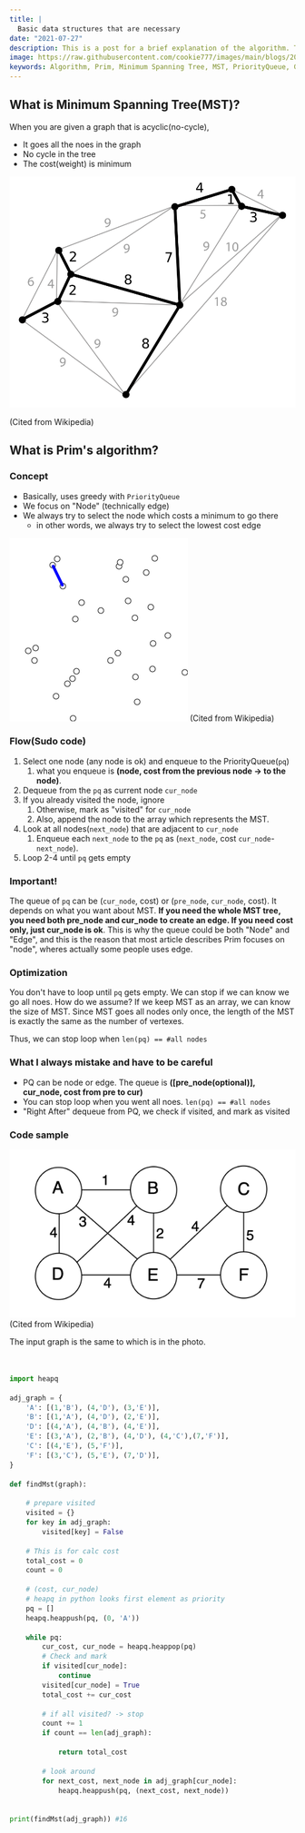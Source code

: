 ```yaml
---
title: |
  Basic data structures that are necessary
date: "2021-07-27"
description: This is a post for a brief explanation of the algorithm. This is a note mainly for what I always mistake when solving the minimum spanning tree (MST) using Prim's algorithm. Thus, it will shortly focus on the algorithm and try to look more at what we have to be careful.
image: https://raw.githubusercontent.com/cookie777/images/main/blogs/2021-07-MST-prim/thumbnail.png
keywords: Algorithm, Prim, Minimum Spanning Tree, MST, PriorityQueue, Greedy, python
---
```


## What is Minimum Spanning Tree(MST)?

When you are given a graph that is acyclic(no-cycle),

- It goes all the noes in the graph
- No cycle in the tree
- The cost(weight) is minimum

<img class="small-image" src="https://raw.githubusercontent.com/cookie777/images/main/blogs/2021-07-MST-prim/minimum-spanning-tree.webp" alt="mst example" />

(Cited from Wikipedia)

## What is Prim's algorithm?

### Concept

- Basically, uses greedy with `PriorityQueue`
- We focus on "Node" (technically edge)
- We always try to select the node which costs a minimum to go there
  - in other words, we always try to select the lowest cost edge

<img class="small-image" src="https://raw.githubusercontent.com/cookie777/images/main/blogs/2021-07-MST-prim/prim-alg-demo.webp" alt="mst, prim animatio" />
(Cited from Wikipedia)

### Flow(Sudo code)

1. Select one node (any node is ok) and enqueue to the PriorityQueue(`pq`)
   1. what you enqueue is **(node, cost from the previous node -> to the node)**.
2. Dequeue from the `pq` as current node `cur_node`
3. If you already visited the node, ignore
   1. Otherwise, mark as "visited" for `cur_node`
   2. Also, append the node to the array which represents the MST.
4. Look at all nodes(`next_node`) that are adjacent to `cur_node`
   1. Enqueue each `next_node` to the `pq` as (`next_node`, cost `cur_node`-`next_node`).
5. Loop 2-4 until `pq` gets empty

### Important!

The queue of `pq` can be (`cur_node`, cost) or (`pre_node`, `cur_node`, cost). It depends on what you want about MST. **If you need the whole MST tree, you need both pre_node and cur_node to create an edge. If you need cost only, just cur_node is ok**. This is why the queue could be both "Node" and "Edge", and this is the reason that most article describes Prim focuses on "node", wheres actually some people uses edge.

### Optimization

You don't have to loop until `pq` gets empty. We can stop if we can know we go all noes. How do we assume? If we keep MST as an array, we can know the size of MST. Since MST goes all nodes only once, the length of the MST is exactly the same as the number of vertexes.

Thus, we can stop loop when `len(pq) == #all nodes`

### What I always mistake and have to be careful

- PQ can be node or edge. The queue is **([pre_node(optional)], cur_node, cost from pre to cur)**
- You can stop loop when you went all noes. `len(pq) == #all nodes`
- "Right After" dequeue from PQ, we check if visited, and mark as visited

### Code sample

<img class="small-image" src="https://raw.githubusercontent.com/cookie777/images/main/blogs/2021-07-MST-prim/graph.webp" alt="sample graph" />
(Cited from Wikipedia)

The input graph is the same to which is in the photo.

```python


import heapq

adj_graph = {
    'A': [(1,'B'), (4,'D'), (3,'E')],
    'B': [(1,'A'), (4,'D'), (2,'E')],
    'D': [(4,'A'), (4,'B'), (4,'E')],
    'E': [(3,'A'), (2,'B'), (4,'D'), (4,'C'),(7,'F')],
    'C': [(4,'E'), (5,'F')],
    'F': [(3,'C'), (5,'E'), (7,'D')],
}

def findMst(graph):

    # prepare visited
    visited = {}
    for key in adj_graph:
        visited[key] = False

    # This is for calc cost
    total_cost = 0
    count = 0

    # (cost, cur_node)
    # heapq in python looks first element as priority
    pq = []
    heapq.heappush(pq, (0, 'A'))

    while pq:
        cur_cost, cur_node = heapq.heappop(pq)
        # Check and mark
        if visited[cur_node]:
            continue
        visited[cur_node] = True
        total_cost += cur_cost

        # if all visited? -> stop
        count += 1
        if count == len(adj_graph):

            return total_cost

        # look around
        for next_cost, next_node in adj_graph[cur_node]:
            heapq.heappush(pq, (next_cost, next_node))


print(findMst(adj_graph)) #16

```
